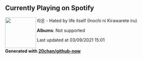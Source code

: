 ## Currently Playing on Spotify

[<img align="left" width="100" src="https://i.scdn.co/image/ab67616d0000b2736976aee791024b55cc1a993b">](https://open.spotify.com/album/5Ze4DUS7zkZ8yy645OE23f)

라온 - Hated by life itself (Inochi ni Kirawarete iru)

**Albums**: Not supported

Last updated at 03/09/2021 15:01

#### Generated with [20chan/github-now](https://github.com/20chan/github-now)


<!--
**20chan/20chan** is a ✨ _special_ ✨ repository because its `README.md` (this file) appears on your GitHub profile.

Here are some ideas to get you started:

- 🔭 I’m currently working on ...
- 🌱 I’m currently learning ...
- 👯 I’m looking to collaborate on ...
- 🤔 I’m looking for help with ...
- 💬 Ask me about ...
- 📫 How to reach me: ...
- 😄 Pronouns: ...
- ⚡ Fun fact: ...
-->
